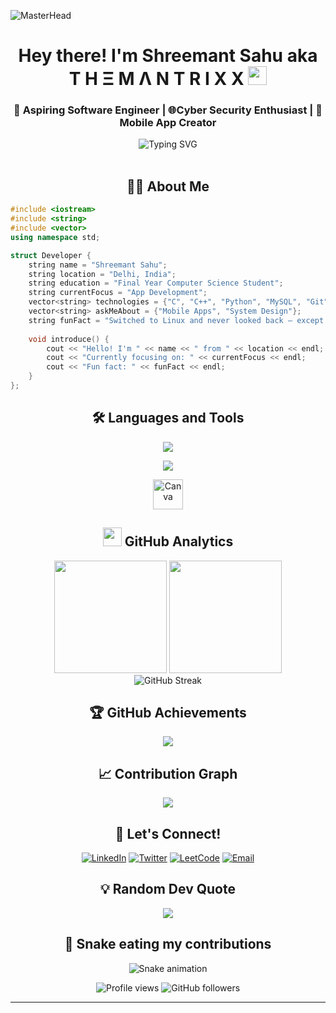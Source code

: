<!--div align="center"-->
  <!--img src="https://i.pinimg.com/originals/04/db/b6/04dbb6bcd1fb49e6397fb90995be033f.gif" width="100%" style="display: block; margin: 0; padding: 0;" alt="MasterHead Banner" /-->
<!--/div-->
![MasterHead](https://res.cloudinary.com/superfolio/image/upload/v1620689979/68747470733a2f2f692e70696e696d672e636f6d2f6f726967696e616c732f63362f33332f63322f63363333633230656465383266306530636564376435373064626533613166332e676966_yjuh2s.gif)
<div align="center">
  <h1>Hey there! I'm Shreemant Sahu aka T H Ξ M Λ N T R I X X <img src="https://media.tenor.com/Zh_jzyMKfn0AAAAi/wave-hello.gif" width="30" height="30" /></h1>
  <h3>🚀 Aspiring Software Engineer | 🌐Cyber Security Enthusiast | 📱 Mobile App Creator</h3>
</div>

<div align="center">
  <img src="https://readme-typing-svg.herokuapp.com?font=Fira+Code&weight=500&size=22&pause=1000&color=36BCF7&center=true&vCenter=true&width=600&lines=Welcome+to+my+GitHub+Profile!;;Always+learning+new+technologies;Let's+create+something+awesome!" alt="Typing SVG" />
</div>

<br>

<div align="center">
  <h2>🧑‍💻 About Me</h2>
</div>

```cpp
#include <iostream>
#include <string>
#include <vector>
using namespace std;

struct Developer {
    string name = "Shreemant Sahu";
    string location = "Delhi, India";
    string education = "Final Year Computer Science Student";
    string currentFocus = "App Development";
    vector<string> technologies = {"C", "C++", "Python", "MySQL", "Git", "Linux", "Bootstrap"};
    vector<string> askMeAbout = {"Mobile Apps", "System Design"};
    string funFact = "Switched to Linux and never looked back — except to flex it.";
    
    void introduce() {
        cout << "Hello! I'm " << name << " from " << location << endl;
        cout << "Currently focusing on: " << currentFocus << endl;
        cout << "Fun fact: " << funFact << endl;
    }
};
```

<div align="center">
  <h2>🛠️ Languages and Tools</h2>
</div>

<div align="center">
  <p align="center">
    <img src="https://skillicons.dev/icons?i=c,cpp,python,bootstrap,mysql,git&perline=6" />
  </p>
  <p align="center">
    <img src="https://skillicons.dev/icons?i=github,linux,debian,vscode,discord&perline=5" />
  </p>
  <p align="center">
    <img src="https://cdn.jsdelivr.net/gh/devicons/devicon/icons/canva/canva-original.svg" width="48" height="48" alt="Canva" />
  </p>
</div>

<div align="center">
  <h2><img src="https://media.tenor.com/YGZ3sPPw7uYAAAAi/circular-graph-pie-chart.gif" width="30" height="30" /> GitHub Analytics</h2>
</div>

<div align="center">
  <img height="180em" src="https://github-readme-stats.vercel.app/api?username=themantrixx&show_icons=true&theme=tokyonight&include_all_commits=true&count_private=true"/>
  <img height="180em" src="https://github-readme-stats.vercel.app/api/top-langs/?username=themantrixx&layout=compact&langs_count=8&theme=tokyonight"/>
</div>

<div align="center">
  <img src="https://github-readme-streak-stats.herokuapp.com/?user=themantrixx&theme=tokyonight" alt="GitHub Streak" />
</div>

<div align="center">
  <h2>🏆 GitHub Achievements</h2>
</div>

<div align="center">
  <img src="https://github-profile-trophy.vercel.app/?username=themantrixx&theme=tokyonight&no-frame=true&no-bg=false&margin-w=4&row=1" />
</div>

<!-- <div align="center">
  <h2>🌟 Featured Projects</h2>
</div>

<div align="center">
  <a href="https://github.com/themantrixx/project1">
    <img align="center" src="https://github-readme-stats.vercel.app/api/pin/?username=themantrixx&repo=project1&theme=tokyonight" />
  </a>
  <a href="https://github.com/themantrixx/project2">
    <img align="center" src="https://github-readme-stats.vercel.app/api/pin/?username=themantrixx&repo=project2&theme=tokyonight" />
  </a>
</div> -->

<!-- <div align="center">
  <h2>🔥 Recent Activity</h2>
</div>

<!--START_SECTION:activity-->
<!--END_SECTION:activity-->

<div align="center">
  <h2>📈 Contribution Graph</h2>
</div>

<div align="center">
  <img src="https://github-readme-activity-graph.vercel.app/graph?username=themantrixx&theme=tokyo-night&bg_color=1a1b27&color=70a5fd&line=70a5fd&point=ff6b6b&area=true&hide_border=true" />
</div>

<div align="center">
  <h2>🤝 Let's Connect!</h2>
</div>

<div align="center">
  
[![LinkedIn](https://img.shields.io/badge/-LinkedIn-0077B5?style=for-the-badge&logo=linkedin&logoColor=white)](https://www.linkedin.com/in/shreemant-s-9a4919260/)
[![Twitter](https://img.shields.io/badge/-Twitter-1DA1F2?style=for-the-badge&logo=twitter&logoColor=white)](https://x.com/SahuShreemant09)
[![LeetCode](https://img.shields.io/badge/-LeetCode-FFA116?style=for-the-badge&logo=leetcode&logoColor=white)](https://leetcode.com/u/shreemant89/)
[![Email](https://img.shields.io/badge/-Email-D14836?style=for-the-badge&logo=gmail&logoColor=white)](mailto:shreemant.sahu04@gmail.com)

</div>

<div align="center">
  <h2>💡 Random Dev Quote</h2>
</div>

<div align="center">
  <img src="https://quotes-github-readme.vercel.app/api?type=horizontal&theme=tokyonight" />
</div>

<div align="center">
  <h2>🐍 Snake eating my contributions</h2>
</div>

<div align="center">
  
![Snake animation](https://github.com/themantrixx/themantrixx/blob/output/dist/github-contribution-grid-snake-dark.svg)

</div>

<!-- <div align="center">
  <h2>📄 Latest Blog Posts</h2>
</div>

<!-- BLOG-POST-LIST:START -->
<!-- BLOG-POST-LIST:END -->

<div align="center">
  <img src="https://komarev.com/ghpvc/?username=themantrixx&label=Profile%20views&color=0e75b6&style=flat" alt="Profile views" />
  <img src="https://img.shields.io/github/followers/themantrixx?label=Followers&style=social" alt="GitHub followers" />
</div>

---
